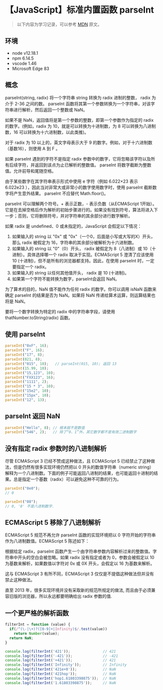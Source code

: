 # 【JavaScript】标准内置函数 parseInt

> 以下内容为学习记录，可以参考 [MDN][1] 原文。

## 环境

- node v12.18.1
- npm 6.14.5
- vscode 1.46
- Microsoft Edge 83

## 概念

parseInt(string, radix) 将一个字符串 string 转换为 radix 进制的整数， radix 为介于 2-36 之间的数。
parseInt 函数将其第一个参数转换为一个字符串，对该字符串进行解析，然后返回一个整数或 NaN。

如果不是 NaN，返回值将是第一个参数的整数，即第一个参数作为指定的 radix 的数字。(例如，radix 为 10，就是可以转换为十进制数，为 8 可以转换为八进制数，16 可以转换为十六进制数，以此类推)。

对于 radix 为 10 以上的，英文字母表示大于 9 的数字。例如，对于十六进制数（基数16），则使用 A 到 F 。

如果 parseInt 遇到的字符不是指定 radix 参数中的数字，它将忽略该字符以及所有后续字符，并返回到该点为止已解析的整数值。 parseInt 将数字截断为整数值。允许前导和尾随空格。

由于某些数字在其字符串表示形式中使用 e 字符（例如 6.022×23 表示 6.022e23 ），因此当对非常大或非常小的数字使用数字时，使用 parseInt 截断数字将产生意外结果。 parseInt 不应替代 Math.floor()。


parseInt 可以理解两个符号。+ 表示正数，- 表示负数（从ECMAScript 1开始）。它是在去掉空格后作为解析的初始步骤进行的。如果没有找到符号，算法将进入下一步；否则，它将删除符号，并对字符串的其余部分进行数字解析。

如果 radix 是 undefined、0 或未指定的，JavaScript 会假定以下情况：

1. 如果输入的 string 以 "0x" 或 "0x"（一个0，后面是小写或大写的X）开头，那么 radix 被假定为 16，字符串的其余部分被解析为十六进制数。
2. 如果输入的 string 以 "0"（0）开头， radix 被假定为 8（八进制）或 10（十进制）。具体选择哪一个 radix 取决于实现。ECMAScript 5 澄清了应该使用 10 (十进制)，但不是所有的浏览器都支持。因此，在使用 parseInt 时，一定要指定一个 radix。
3. 如果输入的 string 以任何其他值开头， radix 是 10 (十进制)。
4. 如果第一个字符不能转换为数字，parseInt会返回 NaN。

为了算术的目的，NaN 值不能作为任何 radix 的数字。你可以调用 isNaN 函数来确定 parseInt 的结果是否为 NaN。如果将 NaN 传递给算术运算，则运算结果也将是 NaN。

要将一个数字转换为特定的 radix 中的字符串字段，请使用 thatNumber.toString(radix) 函数。

## 使用 parseInt

```js
parseInt("0xF", 16);
parseInt("F", 16);
parseInt("17", 8);
parseInt(021, 8);
parseInt("015", 10);   // parseInt(015, 10); 返回 13
parseInt(15.99, 10);
parseInt("15,123", 10);
parseInt("FXX123", 16);
parseInt("1111", 2);
parseInt("15 * 3", 10);
parseInt("15e2", 10);
parseInt("15px", 10);
parseInt("12", 13);
```

## parseInt 返回 NaN

```js
parseInt("Hello", 8); // 根本就不是数值
parseInt("546", 2);   // 除了“0、1”外，其它数字都不是有效二进制数字
```

## 没有指定 radix 参数时的八进制解析

尽管 ECMAScript 3 已经不赞成这种做法，且 ECMAScript 5 已经禁止了这种做法，但是仍然有很多实现环境仍然把以 0 开头的数值字符串（numeric string）解释为一个八进制数。下面的例子可能返回八进制的结果，也可能返回十进制的结果。总是指定一个基数（radix）可以避免这种不可靠的行为。

```js
parseInt("0e0"); 
// 0

parseInt("08"); 
// 0, '8' 不是八进制数字.
```

## ECMAScript 5 移除了八进制解析

ECMAScript 5 规范不再允许 parseInt 函数的实现环境把以 0 字符开始的字符串作为八进制数值。ECMAScript 5 陈述如下：

根据给定 radix，parseInt 函数产生一个由字符串参数内容解析过来的整数值。字符串中开头的空白会被忽略。如果 radix 没有指定或者为 0，参数会被假定以 10 为基数来解析，如果数值以字符对 0x 或 0X 开头，会假定以 16 为基数来解析。

这与 ECMAScript 3 有所不同，ECMAScript 3 仅仅是不提倡这种做法但并没有禁止这种做法。

直至 2013 年，很多实现环境并没有采取新的规范所规定的做法, 而且由于必须兼容旧版的浏览器，所以永远都要明确给出 radix 参数的值.

## 一个更严格的解析函数

```js
filterInt = function (value) {
  if(/^(\-|\+)?([0-9]+|Infinity)$/.test(value))
    return Number(value);
  return NaN;
}

console.log(filterInt('421'));               // 421
console.log(filterInt('-421'));              // -421
console.log(filterInt('+421'));              // 421
console.log(filterInt('Infinity'));          // Infinity
console.log(filterInt('421e+0'));            // NaN
console.log(filterInt('421hop'));            // NaN
console.log(filterInt('hop1.61803398875'));  // NaN
console.log(filterInt('1.61803398875'));     // NaN
```

[1]: https://developer.mozilla.org/zh-CN/docs/Web/JavaScript/Reference/Global_Objects/parseInt

